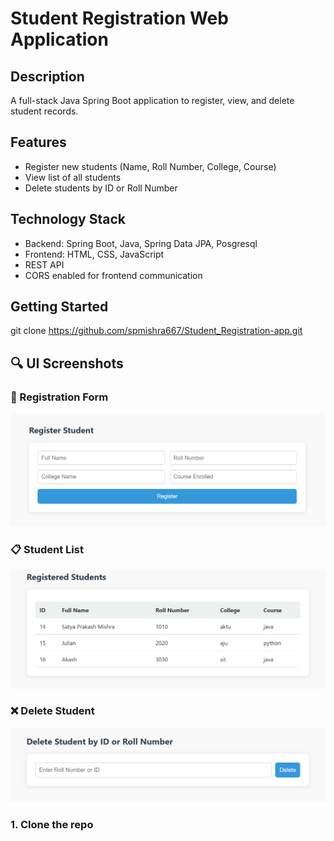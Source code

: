 # Student Registration Web Application

## Description
A full-stack Java Spring Boot application to register, view, and delete student records.

## Features
- Register new students (Name, Roll Number, College, Course)
- View list of all students
- Delete students by ID or Roll Number

## Technology Stack
- Backend: Spring Boot, Java, Spring Data JPA, Posgresql
- Frontend: HTML, CSS, JavaScript
- REST API
- CORS enabled for frontend communication

## Getting Started
git clone https://github.com/spmishra667/Student_Registration-app.git

## 🔍 UI Screenshots

### 📝 Registration Form  
![Registration Form](https://github.com/spmishra667/Student_Registration/blob/a9f5da57097f0058bc69f6f51d80a02ac8c62189/Screenshots/Student%20Registration%20Form.png)

### 📋 Student List  
![Student List](https://github.com/spmishra667/Student_Registration/blob/e08175b10fe1aabce9afceb677b7f500daa536aa/Screenshots/Students%20List.png)

### ❌ Delete Student  
![Delete Student](https://github.com/spmishra667/Student_Registration/blob/e08175b10fe1aabce9afceb677b7f500daa536aa/Screenshots/Delete%20student%20data.png)


### 1. Clone the repo
```bash
